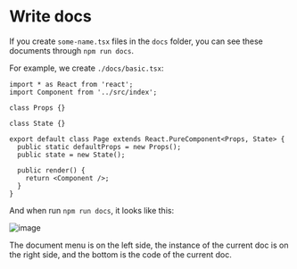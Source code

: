 # Write docs

If you create `some-name.tsx` files in the `docs` folder, you can see these documents through `npm run docs`.

For example, we create `./docs/basic.tsx`:

```tsx
import * as React from 'react';
import Component from '../src/index';

class Props {}

class State {}

export default class Page extends React.PureComponent<Props, State> {
  public static defaultProps = new Props();
  public state = new State();

  public render() {
    return <Component />;
  }
}
```

And when run `npm run docs`, it looks like this:

![image](https://user-images.githubusercontent.com/7970947/41517073-fac494f0-72ea-11e8-802b-1cc8febb364e.png)

The document menu is on the left side, the instance of the current doc is on the right side, and the bottom is the code of the current doc.
